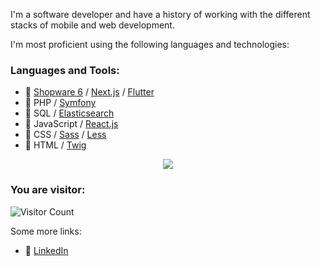 
I'm a software developer and have a history of working with the different stacks of mobile and web development.


I'm most proficient using the following languages and technologies:

### **Languages and Tools:**  
* 💙 [Shopware 6](https://github.com/shopware/platform/) / [Next.js](https://github.com/vercel/next.js) / [Flutter](https://github.com/flutter/flutter)
* 🐘 PHP / [Symfony](https://github.com/symfony/)
* 🔎 SQL / [Elasticsearch](https://github.com/elastic/elasticsearch/)
* 🔨️ JavaScript / [React.js](https://github.com/reactjs)
* 🎨 CSS / [Sass](https://github.com/sass/) / [Less](https://github.com/less/)
* 📄 HTML / [Twig](https://github.com/twigphp/)

<p align="center">
  <a href="https://skillicons.dev">
    <img src="https://skillicons.dev/icons?i=html,css,js,mysql,php,flutter,tailwind,react,next,nodejs,MongoDB,git,github,postman,stackoverflow" />
  </a>
</p>

### You are visitor: 
![Visitor Count](https://profile-counter.glitch.me/{lodhik9}/count.svg)

Some more links:

* 🛒 [LinkedIn](https://www.linkedin.com/in/muhammad-khan-lodhi/)
